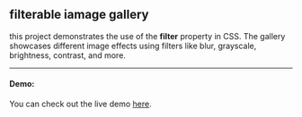 ## filterable iamage gallery

this project demonstrates the use of the **filter** property in CSS.
The gallery showcases different image effects using filters like blur, grayscale, brightness, contrast, and more.
***
#### Demo:
You can check out the live demo [here](https://nazanin-dev.github.io/filterable-img-gallery/).
